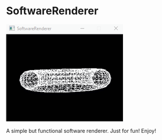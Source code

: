 # SoftwareRenderer

![screenshot](screenshots/screen0.gif)

A simple but functional software renderer. Just for fun! Enjoy!